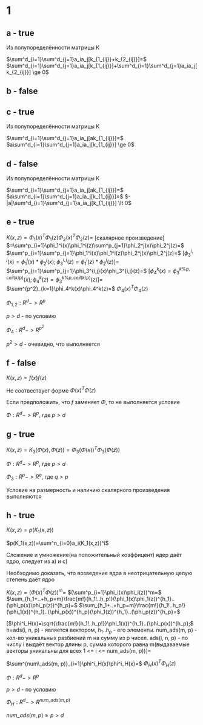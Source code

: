 # 1
## a - true

Из полупоределённости матрицы K

$\sum^d_{i=1}\sum^d_{j=1}a_ia_j[k_{1_{ij}}+k_{2_{ij}}]=$
$\sum^d_{i=1}\sum^d_{j=1}a_ia_j[k_{1_{ij}}]+\sum^d_{i=1}\sum^d_{j=1}a_ia_j[k_{2_{ij}}] \ge 0$

## b - false

## c - true

Из полупоределённости матрицы K

$\sum^d_{i=1}\sum^d_{j=1}a_ia_j[ak_{1_{ij}}]=$
$a\sum^d_{i=1}\sum^d_{j=1}a_ia_j[k_{1_{ij}}] \ge 0$

## d - false

Из полупоределённости матрицы K

$\sum^d_{i=1}\sum^d_{j=1}a_ia_j[ak_{1_{ij}}]=$
$a\sum^d_{i=1}\sum^d_{j=1}a_ia_j[k_{1_{ij}}]=$
$-|a|\sum^d_{i=1}\sum^d_{j=1}a_ia_j[k_{1_{ij}}] \lt 0$

## e - true

$K(x, z)=\Phi_1(x)^T\Phi_1(z)\Phi_2(x)^T\Phi_2(z)=$
[скалярное произведение]
$=\sum^p_{i=1}\phi_1^i(x)\phi_1^i(z)\sum^p_{j=1}\phi_2^j(x)\phi_2^j(z)=$
$\sum^p_{i=1}\sum^p_{j=1}\phi_1^i(x)\phi_1^i(z)\phi_2^j(x)\phi_2^j(z)=$
$[\phi_3^{i,j}(x)=\phi_1^i(x)*\phi_2^j(x);\phi_3^{i,j}(z)=\phi_1^i(z)*\phi_2^j(z)]=$
$\sum^p_{i=1}\sum^p_{j=1}\phi_3^{i,j}(x)\phi_3^{i,j}(z)=$
$[\phi_4^k(x)=\phi_3^{k\%p,ceil(k/p)}(x);\phi_4^k(z)=\phi_3^{k\%p,ceil(k/p)}(z)]=$
$\sum^{p^2}_{k=1}\phi_4^k(x)\phi_4^k(z)=$
$\Phi_4(x)^T\Phi_4(z)$

$\Phi_{1,2}:R^d->R^p$

$p \gt d$ - по условию

$\Phi_4:R^d->R^{p^2}$

$p^2 \gt d$ - очевидно, что выполняется

## f - false

$K(x, z)=f(x)f(z)$

Не соотвествует форме 
$\Phi(x)^T\Phi(z)$

Если предположить, что $f$ заменяет $\Phi$, то не выполняется условие

$\Phi:R^d->R^p$, где $p \gt d$

## g - true

$K(x, z)=K_3(\Phi(x), \Phi(z))=\Phi_3(\Phi(x))^T\Phi_3(\Phi(z))$

$\Phi:R^d->R^p$, где $p \gt d$

$\Phi_3:R^p->R^q$, где $q \gt p$

Условие на размерность и наличию скалярного произведения выполняются

## h - true

$K(x,z)=p(K_1(x,z))$

$p(K_1(x,z))=\sum^n_{i=0}a_i(K_1(x,z))^i$

Сложение и умножение(на положительный коэффицент) ядер даёт ядро, следует из a) и c)

Необходимо доказать, что возведение ядра в неотрицательную целую степень даёт ядро

$K(x, z)=(\Phi(x)^T\Phi(z))^m=$
$(\sum^p_{i=1}\phi_i(x)\phi_i(z))^m=$
$\sum_{h_1+..+h_p=m}\frac{m!}{h_1!..h_p!}(\phi_1(x)\phi_1(z))^{h_1}..(\phi_p(x)\phi_p(z))^{h_p}=$
$\sum_{h_1+..+h_p=m}\frac{m!}{h_1!..h_p!}(\phi_1(x))^{h_1}..(\phi_p(x))^{h_p}(\phi_1(z))^{h_1}..(\phi_p(z))^{h_p}=$

[$\phi^i_H(x)=\sqrt{\frac{m!}{h_1!..h_p!}}\phi_1(x))^{h_1}..(\phi_p(x))^{h_p};$ h=ads(i, n, p) - является вектором, $h_1$..$h_p$ - его элементы. num_ads(m, p) - кол-во уникальных разбиений m на сумму из p чисел. ads(i, n, p) - по числу i выдаёт вектор длины p, сумма которого равна m(выдаваемые векторы уникальны для всех 1 <= i <= num_ads(m, p))]$=$

$\sum^{num\_ads(m, p)}_{i=1}\phi^i_H(x)\phi^i_H(x)=$
$\Phi_H(x)^T\Phi_H(z)$

$\Phi:R^d->R^p$

$p \gt d$ - по условию

$\Phi_H:R^d->R^{num\_ads(m, p)}$

$num\_ads(m, p) \ge p > d$
